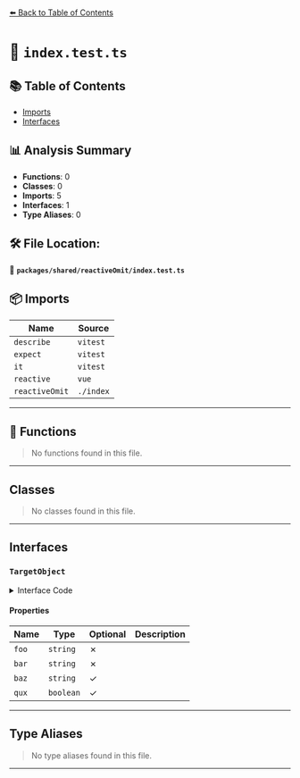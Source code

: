 [⬅️ Back to Table of Contents](../../../index.md)

# 📄 `index.test.ts`

## 📚 Table of Contents

- [Imports](#imports)
- [Interfaces](#interfaces)

## 📊 Analysis Summary

- **Functions**: 0
- **Classes**: 0
- **Imports**: 5
- **Interfaces**: 1
- **Type Aliases**: 0

## 🛠️ File Location:
📂 **`packages/shared/reactiveOmit/index.test.ts`**

## 📦 Imports

| Name | Source |
|------|--------|
| `describe` | `vitest` |
| `expect` | `vitest` |
| `it` | `vitest` |
| `reactive` | `vue` |
| `reactiveOmit` | `./index` |


---

## 🔧 Functions

> No functions found in this file.


---

## Classes

> No classes found in this file.


---

## Interfaces

### `TargetObject`

<details><summary>Interface Code</summary>

```ts
interface TargetObject {
  foo: string
  bar: string
  baz?: string
  qux?: boolean
}
```
</details>

#### Properties

| Name | Type | Optional | Description |
|------|------|----------|-------------|
| `foo` | `string` | ✗ |  |
| `bar` | `string` | ✗ |  |
| `baz` | `string` | ✓ |  |
| `qux` | `boolean` | ✓ |  |


---

## Type Aliases

> No type aliases found in this file.


---